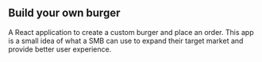 ## Build your own burger

A React application to create a custom burger and place an order. This app is a small idea of what a SMB can use to expand their target market and provide better user experience.

